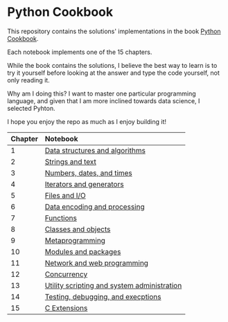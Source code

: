 # Python Cookbook

This repository contains the solutions' implementations in the book [Python Cookbook](https://www.oreilly.com/library/view/python-cookbook-3rd/9781449357337/).

Each notebook implements one of the 15 chapters.

While the book contains the solutions, I believe the best way to learn is to try it yourself before looking at the answer and type the code yourself, not only reading it. 

Why am I doing this? I want to master one particular programming language, and given that I am more inclined towards data science, I selected Pyhton.

I hope you enjoy the repo as much as I enjoy building it!


| Chapter | Notebook |
|:-------|:-------|
|1|[Data structures and algorithms]()|
|2|[Strings and text]()|
|3|[Numbers, dates, and times]()|
|4|[Iterators and generators]()|
|5|[Files and I/O]()|
|6|[Data encoding and processing]()|
|7|[Functions]()|
|8|[Classes and objects]()|
|9|[Metaprogramming]()|
|10|[Modules and packages]()|
|11|[Network and web programming]()|
|12|[Concurrency]()|
|13|[Utility scripting and system administration]()|
|14|[Testing, debugging, and execptions]()|
|15|[C Extensions]()|


